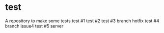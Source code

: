# test
A repository to make some tests
test #1
test #2
test #3 branch hotfix
test #4 branch issue4
test #5 server
